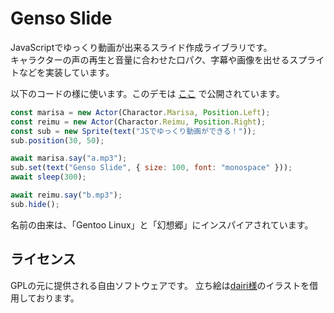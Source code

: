 # Genso Slide
JavaScriptでゆっくり動画が出来るスライド作成ライブラリです。<br>
キャラクターの声の再生と音量に合わせた口パク、字幕や画像を出せるスプライトなどを実装しています。

以下のコードの様に使います。このデモは [ここ](https://kajizukataichi.github.io/genso-slide/test) で公開されています。
```javascript
const marisa = new Actor(Charactor.Marisa, Position.Left);
const reimu = new Actor(Charactor.Reimu, Position.Right);
const sub = new Sprite(text("JSでゆっくり動画ができる！"));
sub.position(30, 50);

await marisa.say("a.mp3");
sub.set(text("Genso Slide", { size: 100, font: "monospace" }));
await sleep(300);

await reimu.say("b.mp3");
sub.hide();
```

名前の由来は、「Gentoo Linux」と「幻想郷」にインスパイアされています。

## ライセンス
GPLの元に提供される自由ソフトウェアです。
立ち絵は[dairi様](https://www.pixiv.net/users/4920496)のイラストを借用しております。
